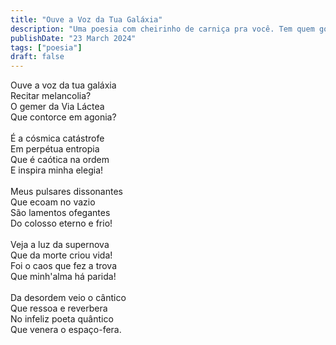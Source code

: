 ```yaml
---
title: "Ouve a Voz da Tua Galáxia"
description: "Uma poesia com cheirinho de carniça pra você. Tem quem goste de carniça, mas poesia é pra poucos."
publishDate: "23 March 2024"
tags: ["poesia"]
draft: false
---
```


Ouve a voz da tua galáxia<br>
Recitar melancolia?<br>
O gemer da Via Láctea<br>
Que contorce em agonia?<br>
<br>
É a cósmica catástrofe<br>
Em perpétua entropia<br>
Que é caótica na ordem<br>
E inspira minha elegia!<br>
<br>
Meus pulsares dissonantes<br>
Que ecoam no vazio<br>
São lamentos ofegantes<br>
Do colosso eterno e frio!<br>
<br>
Veja a luz da supernova<br>
Que da morte criou vida!<br>
Foi o caos que fez a  trova<br>
Que minh'alma há parida!<br>
<br>
Da desordem veio o cântico<br>
Que ressoa e reverbera<br>
No infeliz poeta quântico<br>
Que venera o espaço-fera.<br>